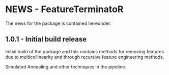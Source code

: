 # NEWS - FeatureTerminatoR

The news for the package is contained hereunder:

## 1.0.1 - Initial build release 
Initial build of the package and this contains methods for removing features due to multicollinearity and through recursive feature engineering methods. 

Simulated Annealing and other techniques in the pipeline.
